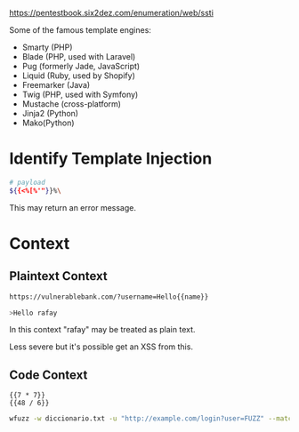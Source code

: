 https://pentestbook.six2dez.com/enumeration/web/ssti

Some of the famous template engines:
- Smarty (PHP)
- Blade (PHP, used with Laravel)
- Pug (formerly Jade, JavaScript)
- Liquid (Ruby, used by Shopify)
- Freemarker (Java)
- Twig (PHP, used with Symfony)
- Mustache (cross-platform)
- Jinja2 (Python)
- Mako(Python)


# Identify Template Injection
```bash
# payload
${{<%[%'"}}%\
```
This may return an error message.

# Context

## Plaintext Context
```bash
https://vulnerablebank.com/?username=Hello{{name}}

>Hello rafay
```
In this context "rafay" may be treated as plain text.

Less severe but it's possible get an XSS from this.

## Code Context
```
{{7 * 7}}
{{48 / 6}}
```

```bash
wfuzz -w diccionario.txt -u "http://example.com/login?user=FUZZ" --matcher regex:"Welcome\s+back"
```